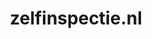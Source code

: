 ---
layout: post
title: "zelfinspectie.nl"
internal_url: "/dutchgov/zelfinspectie.nl.html"
subdomains_count: 9
all_subdomains_count: 21
urls_count: 9
ssl_rank: 0
http_rank: 79
url_link: /data/zelfinspectie.nl/urls.txt
all_subdomains_link: /data/zelfinspectie.nl/all_subdomains.txt
subdomains_link: /data/zelfinspectie.nl/subdomains.txt
categories: dutchgov
---